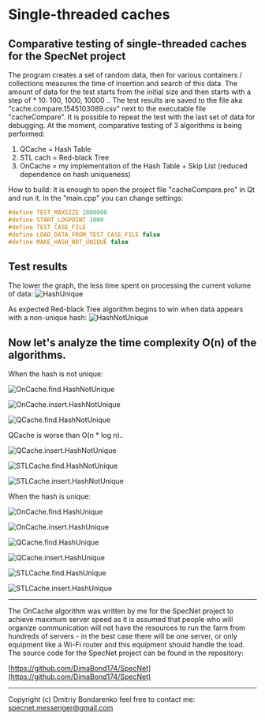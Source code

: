 # Single-threaded caches
## Comparative testing of single-threaded caches for the SpecNet project

The program creates a set of random data, then for various containers / collections measures the time of insertion and search of this data. The amount of data for the test starts from the initial size and then starts with a step of * 10: 100, 1000, 10000 .. The test results are saved to the file aka "cache.compare.1545103089.csv" next to the executable file "cacheCompare". It is possible to repeat the test with the last set of data for debugging.
At the moment, comparative testing of 3 algorithms is being performed:
1. QCache = Hash Table
2. STL cach = Red-black Tree
3. OnCache = my implementation of the Hash Table + Skip List (reduced dependence on hash uniqueness)

How to build:
It is enough to open the project file "cacheCompare.pro" in Qt and run it.
In the "main.cpp" you can change settings:

```c++
#define TEST_MAXSIZE 1000000
#define START_LOGPOINT 1000
#define TEST_CASE_FILE
#define LOAD_DATA_FROM_TEST_CASE_FILE false
#define MAKE_HASH_NOT_UNIQUE false
```

## Test results
The lower the graph, the less time spent on processing the current volume of data:
![HashUnique](HashUnique.png)

As expected Red-black Tree algorithm begins to win when data appears with a non-unique hash:
![HashNotUnique](HashNotUnique.png)

## Now let's analyze the time complexity  O(n) of the algorithms.
When the hash is not unique:


![OnCache.find.HashNotUnique](OnCache.find.HashNotUnique.png)

![OnCache.insert.HashNotUnique](OnCache.insert.HashNotUnique.png)

![QCache.find.HashNotUnique](QCache.find.HashNotUnique.png)

QCache  is worse than O(n * log n)..


![QCache.insert.HashNotUnique](QCache.insert.HashNotUnique.png)

![STLCache.find.HashNotUnique](STLCache.find.HashNotUnique.png)

![STLCache.insert.HashNotUnique](STLCache.insert.HashNotUnique.png)

When the hash is unique:


![OnCache.find.HashUnique](OnCache.find.HashUnique.png)

![OnCache.insert.HashUnique](OnCache.insert.HashUnique.png)

![QCache.find.HashUnique](QCache.find.HashUnique.png)

![QCache.insert.HashUnique](QCache.insert.HashUnique.png)

![STLCache.find.HashUnique](STLCache.find.HashUnique.png)

![STLCache.insert.HashUnique](STLCache.insert.HashUnique.png)

---

The OnCache algorithm was written by me for the SpecNet project to achieve maximum server speed as it is assumed that people who will organize communication will not have the resources to run the farm from hundreds of servers - in the best case there will be one server, or only equipment like a Wi-Fi router and this equipment should handle the load.
The source code for the SpecNet project can be found in the repository:

[https://github.com/DimaBond174/SpecNet](https://github.com/DimaBond174/SpecNet)

---
  Copyright (c) Dmitriy Bondarenko
  feel free to contact me: specnet.messenger@gmail.com


